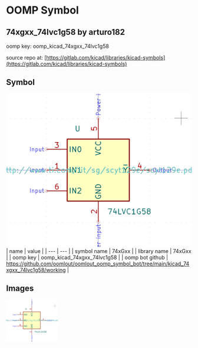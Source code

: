 # OOMP Symbol  
## 74xgxx_74lvc1g58  by arturo182  
  
oomp key: oomp_kicad_74xgxx_74lvc1g58  
  
source repo at: [https://gitlab.com/kicad/libraries/kicad-symbols](https://gitlab.com/kicad/libraries/kicad-symbols)  
## Symbol  
  
[![working.png](working_600.png)](working.png)  
| name | value | 
| --- | --- | 
| symbol name | 74xGxx | 
| library name | 74xGxx | 
| oomp key | oomp_kicad_74xgxx_74lvc1g58 | 
| oomp bot github | https://github.com/oomlout/oomlout_oomp_symbol_bot/tree/main/kicad_74xgxx_74lvc1g58/working | 
## Images  
  
[![working.png](working_140.png)](working.png)  
